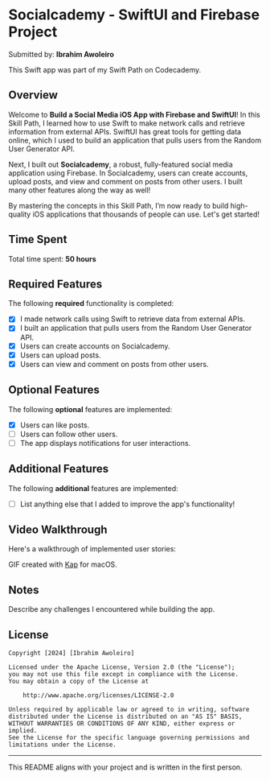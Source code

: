 # Socialcademy - SwiftUI and Firebase Project

Submitted by: **Ibrahim Awoleiro**

This Swift app was part of my Swift Path on Codecademy.

## Overview

Welcome to **Build a Social Media iOS App with Firebase and SwiftUI**! In this Skill Path, I learned how to use Swift to make network calls and retrieve information from external APIs. SwiftUI has great tools for getting data online, which I used to build an application that pulls users from the Random User Generator API.

Next, I built out **Socialcademy**, a robust, fully-featured social media application using Firebase. In Socialcademy, users can create accounts, upload posts, and view and comment on posts from other users. I built many other features along the way as well!

By mastering the concepts in this Skill Path, I’m now ready to build high-quality iOS applications that thousands of people can use. Let's get started!

## Time Spent

Total time spent: **50 hours**

## Required Features

The following **required** functionality is completed:

- [x] I made network calls using Swift to retrieve data from external APIs.
- [x] I built an application that pulls users from the Random User Generator API.
- [x] Users can create accounts on Socialcademy.
- [x] Users can upload posts.
- [x] Users can view and comment on posts from other users.

## Optional Features

The following **optional** features are implemented:

- [x] Users can like posts.
- [ ] Users can follow other users.
- [ ] The app displays notifications for user interactions.

## Additional Features

The following **additional** features are implemented:

- [ ] List anything else that I added to improve the app's functionality!

## Video Walkthrough

Here's a walkthrough of implemented user stories:


GIF created with [Kap](https://getkap.co/) for macOS.

## Notes

Describe any challenges I encountered while building the app.

## License

    Copyright [2024] [Ibrahim Awoleiro]

    Licensed under the Apache License, Version 2.0 (the "License");
    you may not use this file except in compliance with the License.
    You may obtain a copy of the License at

        http://www.apache.org/licenses/LICENSE-2.0

    Unless required by applicable law or agreed to in writing, software
    distributed under the License is distributed on an "AS IS" BASIS,
    WITHOUT WARRANTIES OR CONDITIONS OF ANY KIND, either express or implied.
    See the License for the specific language governing permissions and
    limitations under the License.

---

This README aligns with your project and is written in the first person.
